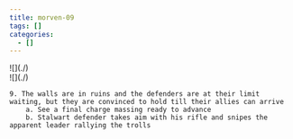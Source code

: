 ```yaml
---
title: morven-09
tags: []
categories:
  - []
---
```

<!-- more --><div class="embedded-image-left">![](./)</div><div class="embedded-image-right">![](./)</div>

	9. The walls are in ruins and the defenders are at their limit waiting, but they are convinced to hold till their allies can arrive
		a. See a final charge massing ready to advance
		b. Stalwart defender takes aim with his rifle and snipes the apparent leader rallying the trolls
